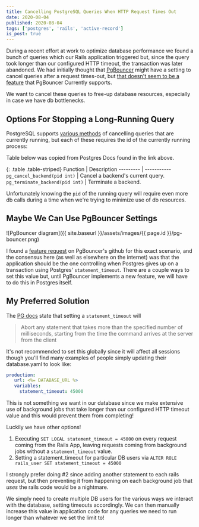 ```yaml
---
title: Cancelling PostgreSQL Queries When HTTP Request Times Out
date: 2020-08-04
published: 2020-08-04
tags: ['postgres', 'rails', 'active-record']
is_post: true
---
```

During a recent effort at work to optimize database performance we found a bunch of queries which our Rails application triggered but, since the query took longer than our configured HTTP timeout, the transaction was later abandoned. We had initially thought that [PgBouncer](https://github.com/pgbouncer/pgbouncer) might have a setting to cancel queries after a request times-out, but [that doesn't seem to be a feature](https://github.com/pgbouncer/pgbouncer/issues/63) that PgBouncer Currently supports.

We want to cancel these queries to free-up database resources, especially in case we have db bottlenecks.

<!--more-->

## Options For Stopping a Long-Running Query

PostgreSQL supports [various methods](https://www.postgresql.org/docs/current/functions-admin.html#FUNCTIONS-ADMIN-SIGNAL) of cancelling queries that are currently running, but each of these requires the id of the currently running process:

Table below was copied from Postgres Docs found in the link above.

{: .table .table-striped}
Function | Description
--------- | -----------
`pg_cancel_backend(pid int)` | Cancel a backend's current query.
`pg_terminate_backend(pid int)` | Terminate a backend.

Unfortunately knowing the `pid` of the running query will require even more db calls during a time when we're trying to minimize use of db resources.

## Maybe We Can Use PgBouncer Settings

![PgBouncer diagram]({{ site.baseurl }}/assets/images/{{ page.id }}/pg-bouncer.png)

I found a [feature request](https://github.com/pgbouncer/pgbouncer/issues/63) on PgBouncer's github for this exact scenario, and the consensus here (as well as elsewhere on the internet) was that the application should be the one controlling when Postgres gives up on a transaction using Postgres' `statement_timeout`. There are a couple ways to set this value but, until PgBouncer implements a new feature, we will have to do this in Postgres itself.


## My Preferred Solution
The [PG docs](https://www.postgresql.org/docs/9.6/runtime-config-client.html) state that setting a `statement_timeout` will
> Abort any statement that takes more than the specified number of milliseconds, starting from the time the command arrives at the server from the client

It's not recommended to set this globally since it will affect all sessions though you'll find many examples of people simply updating their database.yaml to look like:

```yaml
production:
   url: <%= DATABASE_URL %>
   variables:
     statement_timeout: 45000
```

This is not something we want in our database since we make extensive use of background jobs that take longer than our configured HTTP timeout value and this would prevent them from completing!

Luckily we have other options!
1) Executing `SET LOCAL statement_timeout = 45000` on every request coming from the Rails App, leaving requests coming from background jobs without a `statement_timeout` value.
2) Setting a statement_timeout for particular DB users via `ALTER ROLE rails_user SET statement_timeout = 45000`

I strongly prefer doing #2 since adding another statement to each rails request, but then preventing it from happening on each background job that _uses_ the rails code would be a nightmare.

We simply need to create multiple DB users for the various ways we interact with the database, setting timeouts accordingly. We can then manually increase this value in application code for any queries we need to run longer than whatever we set the limit to!
